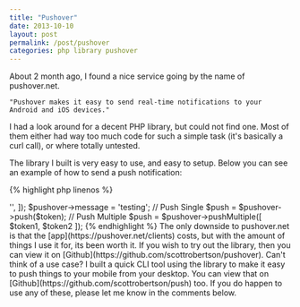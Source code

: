 ```yaml
---
title: "Pushover"
date: 2013-10-10
layout: post
permalink: /post/pushover
categories: php library pushover
---
```


About 2 month ago, I found a nice service going by the name of pushover.net.

~~~
"Pushover makes it easy to send real-time notifications to your Android and iOS devices."
~~~

I had a look around for a decent PHP library, but could not find one. Most of them either had way too much code for such a simple task (it's basically a curl call), or where totally untested.

The library I built is very easy to use, and easy to setup. Below you can see an example of how to send a push notification:

{% highlight php linenos %}
<?php
include __DIR__ . '/vendor/autoload.php';

$pushover = new \Scottymeuk\Pushover\Client([
    'token' => '',
]);
$pushover->message = 'testing';

// Push Single
$push = $pushover->push($token);

// Push Multiple
$push = $pushover->pushMultiple([
    $token1,
    $token2
]);
{% endhighlight %}

The only downside to pushover.net is that the [app](https://pushover.net/clients) costs, but with the amount of things I use it for, its been worth it.

If you wish to try out the library, then you can view it on [Github](https://github.com/scottrobertson/pushover).

Can't think of a use case? I built a quick CLI tool using the library to make it easy to push things to your mobile from your desktop. You can view that on [Github](https://github.com/scottrobertson/push) too.

If you do happen to use any of these, please let me know in the comments below.
